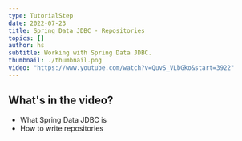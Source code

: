 ```yaml
---
type: TutorialStep
date: 2022-07-23
title: Spring Data JDBC - Repositories
topics: []
author: hs
subtitle: Working with Spring Data JDBC.
thumbnail: ./thumbnail.png
video: "https://www.youtube.com/watch?v=QuvS_VLbGko&start=3922"
---
```


## What's in the video?

- What Spring Data JDBC is
- How to write repositories
